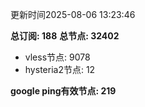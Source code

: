 更新时间2025-08-06 13:23:46

**总订阅: 188**
**总节点: 32402**
- vless节点: 9078
- hysteria2节点: 12

**google ping有效节点: 219**
